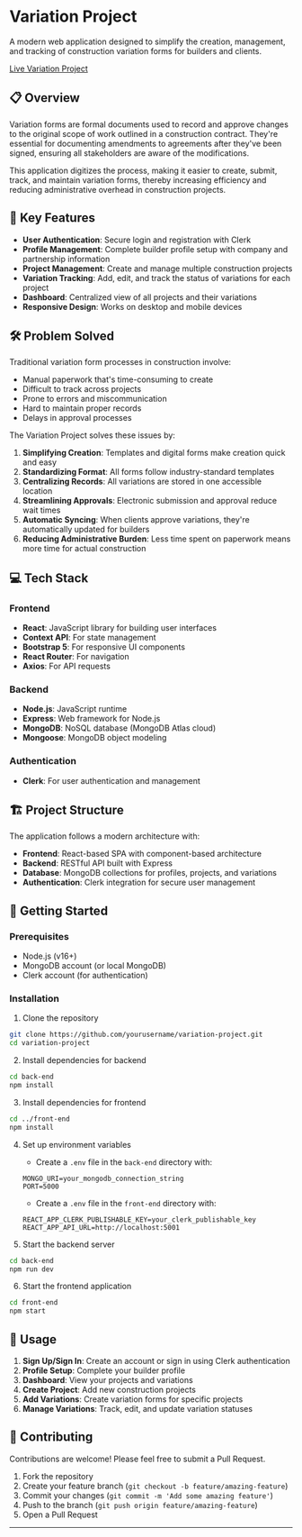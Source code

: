 # Variation Project

A modern web application designed to simplify the creation, management, and tracking of construction variation forms for builders and clients.

[Live Variation Project](https://variation-front-end.onrender.com/)

## 📋 Overview

Variation forms are formal documents used to record and approve changes to the original scope of work outlined in a construction contract. They're essential for documenting amendments to agreements after they've been signed, ensuring all stakeholders are aware of the modifications.

This application digitizes the process, making it easier to create, submit, track, and maintain variation forms, thereby increasing efficiency and reducing administrative overhead in construction projects.

## 🚀 Key Features

- **User Authentication**: Secure login and registration with Clerk
- **Profile Management**: Complete builder profile setup with company and partnership information
- **Project Management**: Create and manage multiple construction projects
- **Variation Tracking**: Add, edit, and track the status of variations for each project
- **Dashboard**: Centralized view of all projects and their variations
- **Responsive Design**: Works on desktop and mobile devices

## 🛠️ Problem Solved

Traditional variation form processes in construction involve:
- Manual paperwork that's time-consuming to create
- Difficult to track across projects
- Prone to errors and miscommunication
- Hard to maintain proper records
- Delays in approval processes

The Variation Project solves these issues by:
1. **Simplifying Creation**: Templates and digital forms make creation quick and easy
2. **Standardizing Format**: All forms follow industry-standard templates
3. **Centralizing Records**: All variations are stored in one accessible location
4. **Streamlining Approvals**: Electronic submission and approval reduce wait times
5. **Automatic Syncing**: When clients approve variations, they're automatically updated for builders
6. **Reducing Administrative Burden**: Less time spent on paperwork means more time for actual construction

## 💻 Tech Stack

### Frontend
- **React**: JavaScript library for building user interfaces
- **Context API**: For state management
- **Bootstrap 5**: For responsive UI components
- **React Router**: For navigation
- **Axios**: For API requests

### Backend
- **Node.js**: JavaScript runtime
- **Express**: Web framework for Node.js
- **MongoDB**: NoSQL database (MongoDB Atlas cloud)
- **Mongoose**: MongoDB object modeling

### Authentication
- **Clerk**: For user authentication and management

## 🏗️ Project Structure

The application follows a modern architecture with:

- **Frontend**: React-based SPA with component-based architecture
- **Backend**: RESTful API built with Express
- **Database**: MongoDB collections for profiles, projects, and variations
- **Authentication**: Clerk integration for secure user management

## 🚀 Getting Started

### Prerequisites
- Node.js (v16+)
- MongoDB account (or local MongoDB)
- Clerk account (for authentication)

### Installation

1. Clone the repository
```bash
git clone https://github.com/yourusername/variation-project.git
cd variation-project
```

2. Install dependencies for backend
```bash
cd back-end
npm install
```

3. Install dependencies for frontend
```bash
cd ../front-end
npm install
```

4. Set up environment variables
   - Create a `.env` file in the `back-end` directory with:
   ```
   MONGO_URI=your_mongodb_connection_string
   PORT=5000
   ```
   
   - Create a `.env` file in the `front-end` directory with:
   ```
   REACT_APP_CLERK_PUBLISHABLE_KEY=your_clerk_publishable_key
   REACT_APP_API_URL=http://localhost:5001
   ```

5. Start the backend server
```bash
cd back-end
npm run dev
```

6. Start the frontend application
```bash
cd front-end
npm start
```

## 📱 Usage

1. **Sign Up/Sign In**: Create an account or sign in using Clerk authentication
2. **Profile Setup**: Complete your builder profile
3. **Dashboard**: View your projects and variations
4. **Create Project**: Add new construction projects
5. **Add Variations**: Create variation forms for specific projects
6. **Manage Variations**: Track, edit, and update variation statuses

## 🤝 Contributing

Contributions are welcome! Please feel free to submit a Pull Request.

1. Fork the repository
2. Create your feature branch (`git checkout -b feature/amazing-feature`)
3. Commit your changes (`git commit -m 'Add some amazing feature'`)
4. Push to the branch (`git push origin feature/amazing-feature`)
5. Open a Pull Request

---
